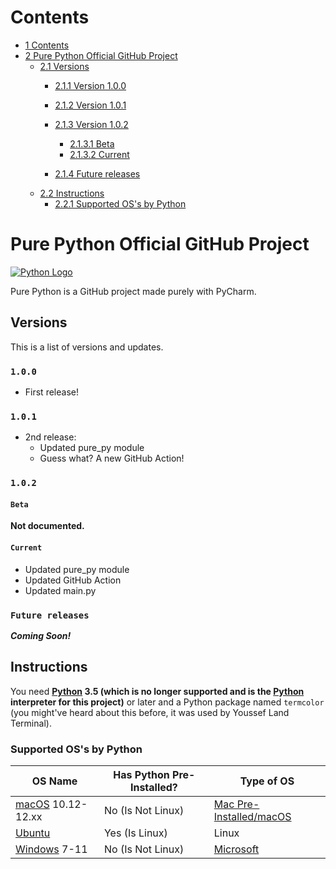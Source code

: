 [macOS]: https://apple.com/macos
[Ubuntu]: https://ubuntu.com
[Windows]: https://windows.com
[Microsoft]: https://microsoft.com
[Python Logo]: https://www.python.org/static/img/python-logo@2x.png

# Contents
* [1 Contents](#contents)
* [2 Pure Python Official GitHub Project](#pure-python-official-github-project)
  * [2.1 Versions](#versions)
    * [2.1.1 Version 1.0.0](#100)
    * [2.1.2 Version 1.0.1](#101)
    * [2.1.3 Version 1.0.2](#102)

      * [2.1.3.1 Beta](#beta)
      * [2.1.3.2 Current](#current)

    * [2.1.4 Future releases](#future-releases)
  * [2.2 Instructions](#instructions)
    * [2.2.1 Supported OS's by Python](#supported-oss-by-python)
# Pure Python Official GitHub Project
[![Python Logo]](https://python.org)

Pure Python is a GitHub project made purely with PyCharm.
## Versions
This is a list of versions and updates.
### `1.0.0`
* First release!
### `1.0.1`
* 2nd release:
  * Updated pure_py module
  * Guess what? A new GitHub Action!
### `1.0.2`
#### `Beta`
__Not documented.__
#### `Current`
* Updated pure_py module
* Updated GitHub Action
* Updated main.py
### `Future releases`
___Coming Soon!___
## Instructions
You need __[Python](https://python.org) 3.5 (which is no longer supported and is the [Python](https://python.org) interpreter for this project)__ or later and a Python package named `termcolor` (you might've heard about this before, it was used by Youssef Land Terminal).
### Supported OS's by Python
| OS Name             | Has Python Pre-Installed? | Type of OS                       |
|---------------------|---------------------------|----------------------------------|
| [macOS] 10.12-12.xx | No (Is Not Linux)         | [Mac Pre-Installed/macOS][macOS] |
| [Ubuntu]            | Yes (Is Linux)            | Linux                            |
| [Windows] 7-11      | No (Is Not Linux)         | [Microsoft]                      |

